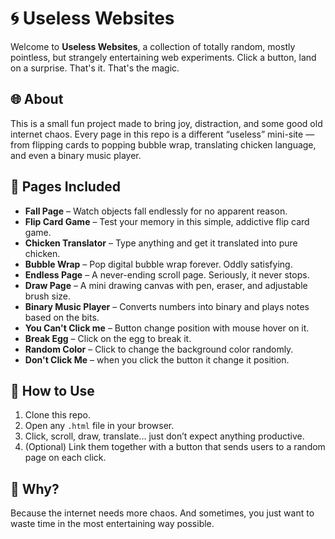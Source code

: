 # 🌀 Useless Websites

Welcome to **Useless Websites**, a collection of totally random, mostly pointless, but strangely entertaining web experiments.
Click a button, land on a surprise. That's it. That's the magic.

## 🌐 About

This is a small fun project made to bring joy, distraction, and some good old internet chaos. Every page in this repo is a different “useless” mini-site — from flipping cards to popping bubble wrap, translating chicken language, and even a binary music player.

## 📄 Pages Included

* **Fall Page** – Watch objects fall endlessly for no apparent reason.
* **Flip Card Game** – Test your memory in this simple, addictive flip card game.
* **Chicken Translator** – Type anything and get it translated into pure chicken.
* **Bubble Wrap** – Pop digital bubble wrap forever. Oddly satisfying.
* **Endless Page** – A never-ending scroll page. Seriously, it never stops.
* **Draw Page** – A mini drawing canvas with pen, eraser, and adjustable brush size.
* **Binary Music Player** – Converts numbers into binary and plays notes based on the bits.
* **You Can't Click me** – Button change position with mouse hover on it.
* **Break Egg** – Click on the egg to break it.
* **Random Color** – Click to change the background color randomly.
* **Don't Click Me** – when you click the button it change it position.


## 🚀 How to Use

1. Clone this repo.
2. Open any `.html` file in your browser.
3. Click, scroll, draw, translate... just don’t expect anything productive.
4. (Optional) Link them together with a button that sends users to a random page on each click.

## 🧠 Why?

Because the internet needs more chaos. And sometimes, you just want to waste time in the most entertaining way possible.

